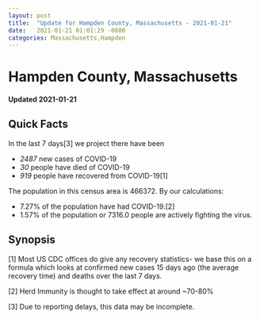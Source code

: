 ```yaml
---
layout: post
title:  "Update for Hampden County, Massachusetts - 2021-01-21"
date:   2021-01-21 01:01:29 -0600
categories: Massachusetts,Hampden
---
```


# Hampden County, Massachusetts
#### Updated 2021-01-21

## Quick Facts

In the last 7 days[3] we project there have been
- *2487* new cases of COVID-19
- *30* people have died of COVID-19
- *919* people have recovered from COVID-19[1]

The population in this census area is 466372. By our calculations:
- 7.27% of the population have had COVID-19.[2]
- 1.57% of the population or 7316.0 people are actively fighting the virus.

## Synopsis




[1] Most US CDC offices do give any recovery statistics- we base this on a formula which looks at confirmed new cases
15 days ago (the average recovery time) and deaths over the last 7 days.

[2] Herd Immunity is thought to take effect at around ~70-80%

[3] Due to reporting delays, this data may be incomplete.
 
    
